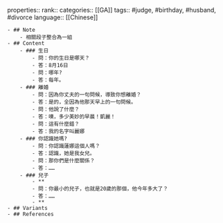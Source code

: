 properties::
rank::
categories:: [[GA]]
tags:: #judge, #birthday, #husband, #divorce 
language:: [[Chinese]]

	- ## Note
		- 相關段子整合為一組
	- ## Content
		- ### 生日
			- 問：你的生日是哪天？
			- 答：8月16日
			- 問：哪年?
			- 答：每年。
		- ### 離婚
			- 問：因為你丈夫的一句問候，導致你想離婚？
			- 答：是的，全因為他那天早上的一句問候。
			- 問：他說了什麼？
			- 答：噢，多少美妙的早晨！凱麗！
			- 問：這有什麼錯？
			- 答：我的名字叫麗娜
		- ### 你認識她嗎?
			- 問：你認識蓮娜這個人嗎？
			- 答：認識，她是我女兒。
			- 問：那你們是什麼關係？
			- 答：……
		- ### 兒子
			- **
			- 問：你最小的兒子，也就是20歲的那個，他今年多大了？
			- 答：……
			- **
	- ## Variants
	- ## References